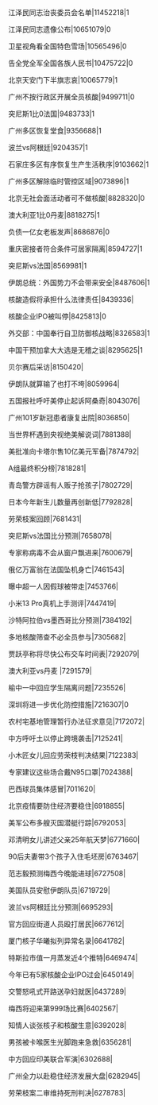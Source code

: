 江泽民同志治丧委员会名单|11452218|1

江泽民同志遗像公布|10651079|0

卫星视角看全国特色雪场|10565496|0

告全党全军全国各族人民书|10475722|0

北京天安门下半旗志哀|10065779|1

广州不按行政区开展全员核酸|9499711|0

突尼斯1比0法国|9483733|1

广州多区恢复堂食|9356688|1

波兰vs阿根廷|9204357|1

石家庄多区有序恢复生产生活秩序|9103662|1

广州多区解除临时管控区域|9073896|1

北京无社会面活动者可不做核酸|8828320|0

澳大利亚1比0丹麦|8818275|1

负债一亿女老板发声|8686876|0

重庆密接者符合条件可居家隔离|8594727|1

突尼斯vs法国|8569981|1

伊朗总统：外国势力不会带来安全|8487606|1

核酸造假将承担什么法律责任|8439336|

核酸企业IPO被叫停|8425813|0

外交部：中国奉行自卫防御核战略|8326583|1

中国干预加拿大大选是无稽之谈|8295625|1

贝尔赛后采访|8150420|

伊朗队就算输了也打不垮|8059964|

五国报社呼吁美停止起诉阿桑奇|8043076|

广州101岁新冠患者康复出院|8036850|

当世界杯遇到央视绝美解说词|7881388|

美批准向卡塔尔售10亿美元军备|7874792|

A组最终积分榜|7818281|

青岛警方辟谣有人贩子抢孩子|7802729|

日本今年新生儿数量再创新低|7792828|

劳荣枝案回顾|7681431|

突尼斯vs法国比分预测|7658078|

专家称病毒不会从窗户飘进来|7600679|

俄亿万富翁在法国坠机身亡|7461543|

曝中超一人因假球被带走|7453766|

小米13 Pro真机上手测评|7447419|

沙特阿拉伯vs墨西哥比分预测|7384192|

多地核酸筛查不必全员参与|7305682|

贾跃亭称将尽快公布交车时间表|7292079|

澳大利亚vs丹麦 ​|7291579|

榆中一中回应学生隔离问题|7235526|

深圳将进一步优化防控措施|7216307|0

农村宅基地管理暂行办法征求意见|7172072|

中方呼吁土以停止跨境袭击|7125241|

小木匠女儿回应劳荣枝判决结果|7122383|

专家建议这些场合戴N95口罩|7024388|

巴西球员集体感冒|7011620|

北京疫情要防住经济要稳住|6918855|

美军公布多艘灭国潜艇行踪|6792053|

邓清明女儿讲述父亲25年航天梦|6771660|

90后夫妻带3个孩子入住毛坯房|6763467|

范志毅预测梅西今晚能进球|6727508|

美国队员安慰伊朗队员|6719729|

波兰vs阿根廷比分预测|6695293|

官方回应街道人员殴打居民|6677612|

厦门核子华曦拟列异常名录|6641782|

特斯拉市值一月蒸发近4个推特|6469474|

今年已有5家核酸企业IPO过会|6450149|

交警怒吼式开路送孕妇就医|6437289|

梅西将迎来第999场比赛|6402567|

知情人谈张核子和核酸生意|6392028|

男孩被卡喉医生光脚跑来急救|6356281|

中方回应印美联合军演|6302688|

广州全力以赴稳住经济发展大盘|6282945|

劳荣枝案二审维持死刑判决|6278783|

